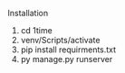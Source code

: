 Installation
1. cd 1time
2. venv/Scripts/activate
3. pip install requirments.txt
4. py manage.py runserver
